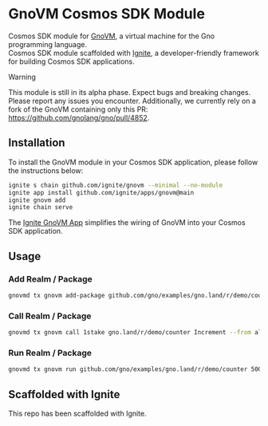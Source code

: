 # GnoVM Cosmos SDK Module

Cosmos SDK module for [GnoVM](https://github.com/gnolang/gno), a virtual machine for the Gno programming language.  
Cosmos SDK module scaffolded with [Ignite](https://ignite.com), a developer-friendly framework for building Cosmos SDK applications.

> [!WARNING]  
> This module is still in its alpha phase. Expect bugs and breaking changes.
> Please report any issues you encounter.
> Additionally, we currently rely on a fork of the GnoVM containing only this PR: https://github.com/gnolang/gno/pull/4852.

## Installation

To install the GnoVM module in your Cosmos SDK application, please follow the instructions below:

```bash
ignite s chain github.com/ignite/gnovm --minimal --no-module
ignite app install github.com/ignite/apps/gnovm@main
ignite gnovm add
ignite chain serve
```

The [Ignite GnoVM App](https://github.com/ignite/apps/tree/main/gnovm) simplifies the wiring of GnoVM into your Cosmos SDK application.

## Usage

### Add Realm / Package

```bash
gnovmd tx gnovm add-package github.com/gno/examples/gno.land/r/demo/counter 5000stake --from alice
```

### Call Realm / Package

```bash
gnovmd tx gnovm call 1stake gno.land/r/demo/counter Increment --from alice
```

### Run Realm / Package

```bash
gnovmd tx gnovm run github.com/gno/examples/gno.land/r/demo/counter 5000stake --from alice
```

## Scaffolded with Ignite

This repo has been scaffolded with Ignite.

